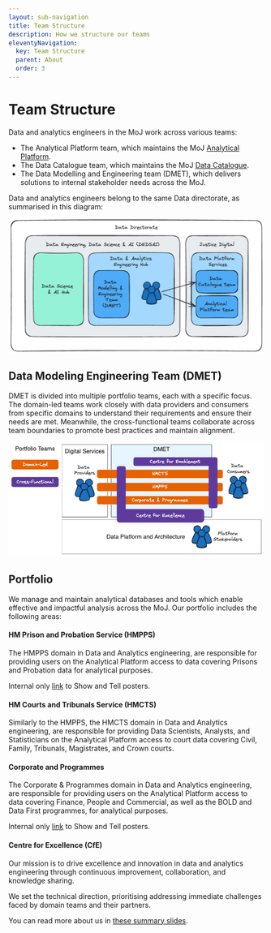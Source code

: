 ```yaml
---
layout: sub-navigation
title: Team Structure
description: How we structure our teams
eleventyNavigation:
  key: Team Structure
  parent: About
  order: 3
---
```

# Team Structure

Data and analytics engineers in the MoJ work across various teams:

- The Analytical Platform team, which maintains the MoJ [Analytical Platform](https://user-guidance.analytical-platform.service.justice.gov.uk/#content).
- The Data Catalogue team, which maintains the MoJ [Data Catalogue](https://runbooks.find-moj-data.service.justice.gov.uk/).
- The Data Modelling and Engineering team (DMET), which delivers solutions to internal stakeholder needs across the MoJ.

Data and analytics engineers belong to the same Data directorate, as summarised in this diagram:

![team structure](./images/team-structure.excalidraw.png)

## Data Modeling Engineering Team (DMET)

DMET is divided into multiple portfolio teams, each with a specific focus. The domain-led teams work closely with data providers and consumers from specific domains to understand their requirements and ensure their needs are met. Meanwhile, the cross-functional teams collaborate across team boundaries to promote best practices and maintain alignment.

![dmet teams](./images/dmet-teams.excalidraw.png)

## Portfolio

We manage and maintain analytical databases and tools which enable effective and impactful analysis across the MoJ. Our portfolio includes the following areas:

#### HM Prison and Probation Service (HMPPS)

The HMPPS domain in Data and Analytics engineering, are responsible for providing users on the Analytical Platform access to data covering Prisons and Probation data for analytical purposes.

Internal only [link](https://justiceuk.sharepoint.com/:p:/r/sites/DataEngineeringDataScience/Shared%20Documents/General/1.%20Data%20%26%20Analytics%20Engineering%20Hub/3.%20Prison,%20Probation%20%26%20EM/hmpps_posters.pptx?d=w17120a8f29f2469cbfbe85be1a7049d2&csf=1&web=1&e=jX6jC7) to Show and Tell posters.

#### HM Courts and Tribunals Service (HMCTS)

Similarly to the HMPPS, the HMCTS domain in Data and Analytics engineering, are responsible for providing Data Scientists, Analysts, and Statisticians on the Analytical Platform access to court data covering Civil, Family, Tribunals, Magistrates, and Crown courts.

#### Corporate and Programmes

The Corporate & Programmes domain in Data and Analytics engineering, are responsible for providing users on the Analytical Platform access to data covering Finance, People and Commercial, as well as the BOLD and Data First programmes, for analytical purposes.

Internal only [link](https://justiceuk.sharepoint.com/:p:/s/DMETCorporate/EWYWM-dXQtlHguKF-Dnx8jUB8MsLZXWfamZ93GLF9cdhwA?e=S7fQ7s) to Show and Tell posters.

#### Centre for Excellence (CfE)

Our mission is to drive excellence and innovation in data and analytics engineering through continuous improvement, collaboration, and knowledge sharing.

We set the technical direction, prioritising addressing immediate challenges faced by domain teams and their partners.

You can read more about us in [these summary slides](https://moj-analytical-services.github.io/dmet-cfe/).

